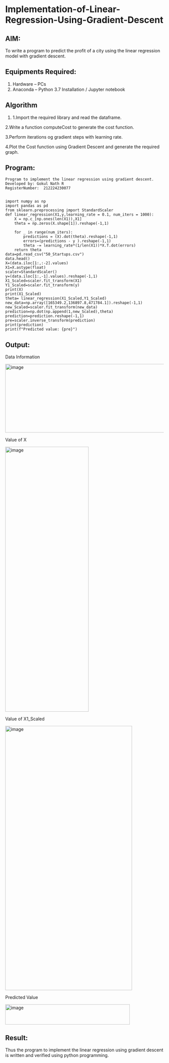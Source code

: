 # Implementation-of-Linear-Regression-Using-Gradient-Descent

## AIM:
To write a program to predict the profit of a city using the linear regression model with gradient descent.

## Equipments Required:
1. Hardware – PCs
2. Anaconda – Python 3.7 Installation / Jupyter notebook

## Algorithm
1. 1.Import the required library and read the dataframe.

2.Write a function computeCost to generate the cost function.

3.Perform iterations og gradient steps with learning rate.

4.Plot the Cost function using Gradient Descent and generate the required graph.

## Program:
```
Program to implement the linear regression using gradient descent.
Developed by: Gokul Nath R
RegisterNumber:  212224230077


import numpy as np
import pandas as pd
from sklearn.preprocessing import StandardScaler
def linear_regression(X1,y,learning_rate = 0.1, num_iters = 1000):
    X = np.c_[np.ones(len(X1)),X1]
    theta = np.zeros(X.shape[1]).reshape(-1,1)
    
    for _ in range(num_iters):
        predictions = (X).dot(theta).reshape(-1,1)
        errors=(predictions - y ).reshape(-1,1)
        theta -= learning_rate*(1/len(X1))*X.T.dot(errors)
    return theta
data=pd.read_csv("50_Startups.csv")
data.head()
X=(data.iloc[1:,:-2].values)
X1=X.astype(float)
scaler=StandardScaler()
y=(data.iloc[1:,-1].values).reshape(-1,1)
X1_Scaled=scaler.fit_transform(X1)
Y1_Scaled=scaler.fit_transform(y)
print(X)
print(X1_Scaled)
theta= linear_regression(X1_Scaled,Y1_Scaled)
new_data=np.array([165349.2,136897.8,471784.1]).reshape(-1,1)
new_Scaled=scaler.fit_transform(new_data)
prediction=np.dot(np.append(1,new_Scaled),theta)
prediction=prediction.reshape(-1,1)
pre=scaler.inverse_transform(prediction)
print(prediction)
print(f"Predicted value: {pre}")

```

## Output:

Data Information

<img width="576" height="218" alt="image" src="https://github.com/user-attachments/assets/cfa065f9-8a4c-4cfe-adbc-a343324d2cf7" />

Value of X

<img width="265" height="841" alt="image" src="https://github.com/user-attachments/assets/8e79f03d-c5bd-41fc-a9df-afeb7672bf82" />

Value of X1_Scaled

<img width="403" height="839" alt="image" src="https://github.com/user-attachments/assets/1e0d0ecc-ed03-46a5-90be-4da6bab1c015" />

Predicted Value

<img width="396" height="64" alt="image" src="https://github.com/user-attachments/assets/2d56a3f2-6940-4b8a-8000-41ae866fa477" />



## Result:
Thus the program to implement the linear regression using gradient descent is written and verified using python programming.
